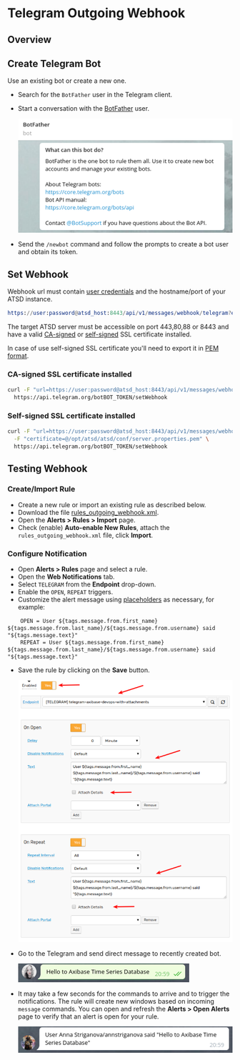 # Telegram Outgoing Webhook

## Overview

## Create Telegram Bot

Use an existing bot or create a new one.

* Search for the `BotFather` user in the Telegram client.
* Start a conversation with the [BotFather](https://telegram.me/botfather) user.

    ![](images/botfather.png)

* Send the `/newbot` command and follow the prompts to create a bot user and obtain its token.


## Set Webhook

Webhook url must contain [user credentials](../api/data/messages/webhook.md#authentication) and the hostname/port of your ATSD instance. 
      
```elm
https://user:password@atsd_host:8443/api/v1/messages/webhook/telegram?entity=telegram
```
        
The target ATSD server must be accessible on port 443,80,88 or 8443 and have a valid [CA-signed](/administration/ssl-ca-signed.md) or [self-signed](/administration/ssl-self-signed.md) SSL certificate installed. 

In case of use self-signed SSL certificate you'll need to export it in [PEM format](https://core.telegram.org/bots/webhooks#a-self-signed-certificate).

### CA-signed SSL certificate installed
    
```bash
curl -F "url=https://user:password@atsd_host:8443/api/v1/messages/webhook/telegram?entity=telegram" \
  https://api.telegram.org/botBOT_TOKEN/setWebhook
```
    
### Self-signed SSL certificate installed
        
```bash
curl -F "url=https://user:password@atsd_host:8443/api/v1/messages/webhook/telegram?entity=telegram" \
  -F "certificate=@/opt/atsd/atsd/conf/server.properties.pem" \
  https://api.telegram.org/botBOT_TOKEN/setWebhook
```

## Testing Webhook

### Create/Import Rule

* Create a new rule or import an existing rule as described below.
* Download the file [rules_outgoing_webhook.xml](resources/rules_outgoing_webhook.xml).
* Open the **Alerts > Rules > Import** page.
* Check (enable) **Auto-enable New Rules**, attach the `rules_outgoing_webhook.xml` file, click **Import**.

### Configure Notification

* Open **Alerts > Rules** page and select a rule.
* Open the **Web Notifications** tab.
* Select `TELEGRAM` from the **Endpoint** drop-down.
* Enable the `OPEN`, `REPEAT` triggers.
* Customize the alert message using [placeholders](../placeholders.md) as necessary, for example:

```ls
    OPEN = User ${tags.message.from.first_name} ${tags.message.from.last_name}/${tags.message.from.username} said "${tags.message.text}"
    REPEAT = User ${tags.message.from.first_name} ${tags.message.from.last_name}/${tags.message.from.username} said "${tags.message.text}"
```

* Save the rule by clicking on the **Save** button.

    ![](images/outgoing_webhook_telegram_1.png)
    
* Go to the Telegram and send direct message to recently created bot.

    ![](images/outgoing_webhook_telegram_2.png)
    
* It may take a few seconds for the commands to arrive and to trigger the notifications. The rule will create new windows based on incoming `message` commands. You can open and refresh the **Alerts > Open Alerts** page to verify that an alert is open for your rule.

    ![](images/outgoing_webhook_telegram_3.png)  
 